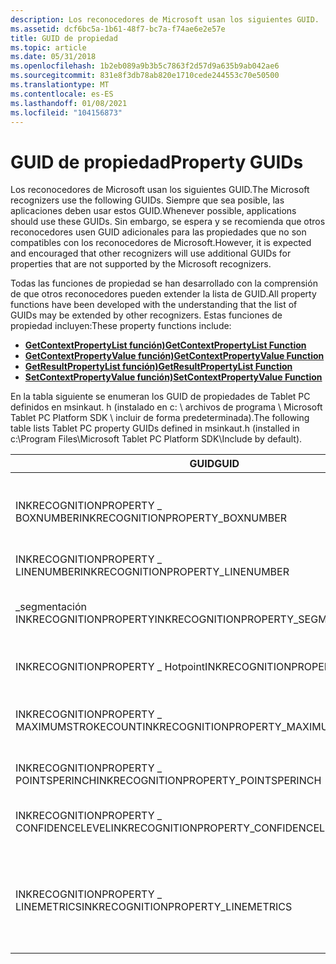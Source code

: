 ```yaml
---
description: Los reconocedores de Microsoft usan los siguientes GUID.
ms.assetid: dcf6bc5a-1b61-48f7-bc7a-f74ae6e2e57e
title: GUID de propiedad
ms.topic: article
ms.date: 05/31/2018
ms.openlocfilehash: 1b2eb089a9b3b5c7863f2d57d9a635b9ab042ae6
ms.sourcegitcommit: 831e8f3db78ab820e1710cede244553c70e50500
ms.translationtype: MT
ms.contentlocale: es-ES
ms.lasthandoff: 01/08/2021
ms.locfileid: "104156873"
---
```

# <a name="property-guids"></a><span data-ttu-id="f1297-103">GUID de propiedad</span><span class="sxs-lookup"><span data-stu-id="f1297-103">Property GUIDs</span></span>

<span data-ttu-id="f1297-104">Los reconocedores de Microsoft usan los siguientes GUID.</span><span class="sxs-lookup"><span data-stu-id="f1297-104">The Microsoft recognizers use the following GUIDs.</span></span> <span data-ttu-id="f1297-105">Siempre que sea posible, las aplicaciones deben usar estos GUID.</span><span class="sxs-lookup"><span data-stu-id="f1297-105">Whenever possible, applications should use these GUIDs.</span></span> <span data-ttu-id="f1297-106">Sin embargo, se espera y se recomienda que otros reconocedores usen GUID adicionales para las propiedades que no son compatibles con los reconocedores de Microsoft.</span><span class="sxs-lookup"><span data-stu-id="f1297-106">However, it is expected and encouraged that other recognizers will use additional GUIDs for properties that are not supported by the Microsoft recognizers.</span></span>

<span data-ttu-id="f1297-107">Todas las funciones de propiedad se han desarrollado con la comprensión de que otros reconocedores pueden extender la lista de GUID.</span><span class="sxs-lookup"><span data-stu-id="f1297-107">All property functions have been developed with the understanding that the list of GUIDs may be extended by other recognizers.</span></span> <span data-ttu-id="f1297-108">Estas funciones de propiedad incluyen:</span><span class="sxs-lookup"><span data-stu-id="f1297-108">These property functions include:</span></span>

-   [<span data-ttu-id="f1297-109">**GetContextPropertyList función)**</span><span class="sxs-lookup"><span data-stu-id="f1297-109">**GetContextPropertyList Function**</span></span>](/windows/desktop/api/recapis/nf-recapis-getcontextpropertylist)
-   [<span data-ttu-id="f1297-110">**GetContextPropertyValue función)**</span><span class="sxs-lookup"><span data-stu-id="f1297-110">**GetContextPropertyValue Function**</span></span>](/windows/desktop/api/recapis/nf-recapis-getcontextpropertyvalue)
-   [<span data-ttu-id="f1297-111">**GetResultPropertyList función)**</span><span class="sxs-lookup"><span data-stu-id="f1297-111">**GetResultPropertyList Function**</span></span>](/windows/desktop/api/recapis/nf-recapis-getresultpropertylist)
-   [<span data-ttu-id="f1297-112">**SetContextPropertyValue función)**</span><span class="sxs-lookup"><span data-stu-id="f1297-112">**SetContextPropertyValue Function**</span></span>](/windows/desktop/api/recapis/nf-recapis-setcontextpropertyvalue)

<span data-ttu-id="f1297-113">En la tabla siguiente se enumeran los GUID de propiedades de Tablet PC definidos en msinkaut. h (instalado en c: \\ archivos de programa \\ Microsoft Tablet PC Platform SDK \\ incluir de forma predeterminada).</span><span class="sxs-lookup"><span data-stu-id="f1297-113">The following table lists Tablet PC property GUIDs defined in msinkaut.h (installed in c:\\Program Files\\Microsoft Tablet PC Platform SDK\\Include by default).</span></span>



| <span data-ttu-id="f1297-114">GUID</span><span class="sxs-lookup"><span data-stu-id="f1297-114">GUID</span></span>                                                  | <span data-ttu-id="f1297-115">Definición</span><span class="sxs-lookup"><span data-stu-id="f1297-115">Definition</span></span>                                                                                   |
|-------------------------------------------------------|----------------------------------------------------------------------------------------------|
| <span data-ttu-id="f1297-116">INKRECOGNITIONPROPERTY \_ BOXNUMBER</span><span class="sxs-lookup"><span data-stu-id="f1297-116">INKRECOGNITIONPROPERTY\_BOXNUMBER</span></span><br/>          | <span data-ttu-id="f1297-117">Índice de cuadro alternativo del reconocedor en modo de cuadro</span><span class="sxs-lookup"><span data-stu-id="f1297-117">The recognizer alternate box index in box mode</span></span><br/>                                    |
| <span data-ttu-id="f1297-118">INKRECOGNITIONPROPERTY \_ LINENUMBER</span><span class="sxs-lookup"><span data-stu-id="f1297-118">INKRECOGNITIONPROPERTY\_LINENUMBER</span></span><br/>         | <span data-ttu-id="f1297-119">El número de línea</span><span class="sxs-lookup"><span data-stu-id="f1297-119">The line number</span></span><br/>                                                                   |
| <span data-ttu-id="f1297-120">\_segmentación INKRECOGNITIONPROPERTY</span><span class="sxs-lookup"><span data-stu-id="f1297-120">INKRECOGNITIONPROPERTY\_SEGMENTATION</span></span><br/>       | <span data-ttu-id="f1297-121">Cómo el reconocedor segmenta las palabras y los caracteres</span><span class="sxs-lookup"><span data-stu-id="f1297-121">How the recognizer segments words and characters</span></span><br/>                                  |
| <span data-ttu-id="f1297-122">INKRECOGNITIONPROPERTY \_ Hotpoint</span><span class="sxs-lookup"><span data-stu-id="f1297-122">INKRECOGNITIONPROPERTY\_HOTPOINT</span></span><br/>           | <span data-ttu-id="f1297-123">El punto de acceso directo del gesto</span><span class="sxs-lookup"><span data-stu-id="f1297-123">The gesture hot point</span></span><br/>                                                             |
| <span data-ttu-id="f1297-124">INKRECOGNITIONPROPERTY \_ MAXIMUMSTROKECOUNT</span><span class="sxs-lookup"><span data-stu-id="f1297-124">INKRECOGNITIONPROPERTY\_MAXIMUMSTROKECOUNT</span></span><br/> | <span data-ttu-id="f1297-125">Número máximo de trazos para un segmento</span><span class="sxs-lookup"><span data-stu-id="f1297-125">Maximum number of strokes for a segment</span></span><br/>                                           |
| <span data-ttu-id="f1297-126">INKRECOGNITIONPROPERTY \_ POINTSPERINCH</span><span class="sxs-lookup"><span data-stu-id="f1297-126">INKRECOGNITIONPROPERTY\_POINTSPERINCH</span></span><br/>      | <span data-ttu-id="f1297-127">La métrica de puntos por pulgada</span><span class="sxs-lookup"><span data-stu-id="f1297-127">The points-per-inch metric</span></span><br/>                                                        |
| <span data-ttu-id="f1297-128">INKRECOGNITIONPROPERTY \_ CONFIDENCELEVEL</span><span class="sxs-lookup"><span data-stu-id="f1297-128">INKRECOGNITIONPROPERTY\_CONFIDENCELEVEL</span></span><br/>    | <span data-ttu-id="f1297-129">[**Confianza \_**](/windows/win32/api/rectypes/ne-rectypes-confidence_level) Enumeración de nivel</span><span class="sxs-lookup"><span data-stu-id="f1297-129">[**CONFIDENCE\_LEVEL**](/windows/win32/api/rectypes/ne-rectypes-confidence_level) enumeration</span></span><br/>                         |
| <span data-ttu-id="f1297-130">INKRECOGNITIONPROPERTY \_ LINEMETRICS</span><span class="sxs-lookup"><span data-stu-id="f1297-130">INKRECOGNITIONPROPERTY\_LINEMETRICS</span></span><br/>        | <span data-ttu-id="f1297-131">Información sobre el cálculo de la línea base, la línea media o ambas, que se usa en el Lattice</span><span class="sxs-lookup"><span data-stu-id="f1297-131">Information for computing baseline, midline, or both, that is used in the lattice</span></span><br/> |



 

 

 




